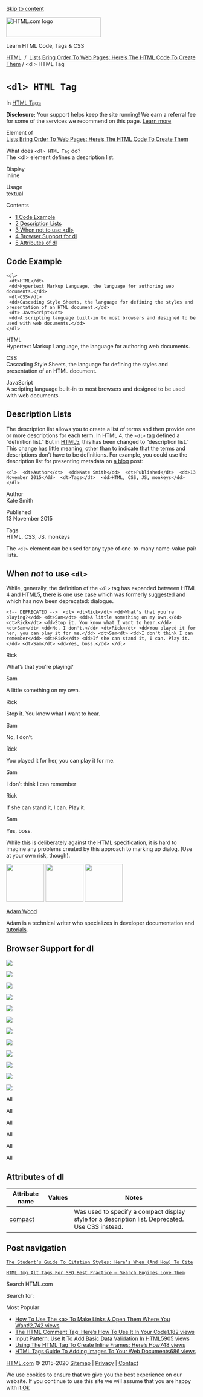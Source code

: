 <a href="#site-main" class="skip-link screen-reader-text">Skip to content</a>

<img src="https://html.com/wp-content/uploads/html-com-logo.png" alt="HTML.com logo" class="custom-logo sp-no-webp" srcset="https://html.com/wp-content/uploads/html-com-logo.png" width="250" height="53" />

[](https://html.com/)

Learn HTML Code, Tags & CSS

[HTML](https://html.com/)  /  [Lists Bring Order To Web Pages: Here’s The HTML Code To Create Them](https://html.com/lists/) / &lt;dl&gt; HTML Tag

`<dl> HTML Tag`
===============

In <span class="post-meta-category">[HTML Tags](https://html.com/tags/)</span>

**Disclosure:** Your support helps keep the site running! We earn a referral fee for some of the services we recommend on this page. [Learn more](https://html.com/disclosure/)

Element of  
[Lists Bring Order To Web Pages: Here’s The HTML Code To Create Them](https://html.com/lists/)

What does `<dl> HTML Tag` do?  
The &lt;dl&gt; element defines a description list.

Display  
inline

Usage  
textual

Contents

-   [<span class="toc_number toc_depth_1">1</span> Code Example](#Code_Example)
-   [<span class="toc_number toc_depth_1">2</span> Description Lists](#Description_Lists)
-   [<span class="toc_number toc_depth_1">3</span> When not to use &lt;dl&gt;](#When_not_to_use_ltdlgt)
-   [<span class="toc_number toc_depth_1">4</span> Browser Support for dl](#Browser_Support_for_dl)
-   [<span class="toc_number toc_depth_1">5</span> Attributes of dl](#Attributes_of_dl)

<span id="Code_Example">Code Example</span>
-------------------------------------------

    <dl>
     <dt>HTML</dt>
     <dd>Hypertext Markup Language, the language for authoring web documents.</dd>
     <dt>CSS</dt>
     <dd>Cascading Style Sheets, the language for defining the styles and presentation of an HTML document.</dd>
     <dt> JavaScript</dt>
     <dd>A scripting language built-in to most browsers and designed to be used with web documents.</dd>
    </dl>

HTML  
Hypertext Markup Language, the language for authoring web documents.

CSS  
Cascading Style Sheets, the language for defining the styles and presentation of an HTML document.

 JavaScript  
A scripting language built-in to most browsers and designed to be used with web documents.

<span class="underline"></span>

<span id="Description_Lists">Description Lists</span>
-----------------------------------------------------

The description list allows you to create a list of terms and then provide one or more descriptions for each term. In HTML 4, the `<dl>` tag defined a “definition list.” But in [HTML5](https://html.com/html5/), this has been changed to “description list.” This change has little meaning, other than to indicate that the terms and descriptions don’t have to be definitions. For example, you could use the description list for presenting metadata on [a blog](https://blogging.com/) post:

    <dl>  <dt>Author</dt>  <dd>Kate Smith</dd>  <dt>Published</dt>  <dd>13 November 2015</dd>  <dt>Tags</dt>  <dd>HTML, CSS, JS, monkeys</dd> </dl> 

Author  
Kate Smith

Published  
13 November 2015

Tags  
HTML, CSS, JS, monkeys

The `<dl>` element can be used for any type of one-to-many name-value pair lists.

<span id="When_not_to_use_ltdlgt">When *not* to use `<dl>`</span>
-----------------------------------------------------------------

While, generally, the definition of the `<dl>` tag has expanded between HTML 4 and HTML5, there is one use case which was formerly suggested and which has now been deprecated: dialogue.

    <!-- DEPRECATED -->  <dl> <dt>Rick</dt> <dd>What's that you're playing?</dd> <dt>Sam</dt> <dd>A little something on my own.</dd> <dt>Rick</dt> <dd>Stop it. You know what I want to hear.</dd> <dt>Sam</dt> <dd>No, I don't.</dd> <dt>Rick</dt> <dd>You played it for her, you can play it for me.</dd> <dt>Sam<dt> <dd>I don't think I can remember</dd> <dt>Rick</dt> <dd>If she can stand it, I can. Play it.</dd> <dt>Sam</dt> <dd>Yes, boss.</dd> </dl> 

Rick

What’s that you’re playing?

Sam

A little something on my own.

Rick

Stop it. You know what I want to hear.

Sam

No, I don’t.

Rick

You played it for her, you can play it for me.

Sam

I don’t think I can remember

Rick

If she can stand it, I can. Play it.

Sam

Yes, boss.

While this is deliberately against the HTML specification, it is hard to imagine any problems created by this approach to marking up dialog. (Use at your own risk, though).

<img src="http://html.com/wp-content/plugins/a3-lazy-load/assets/images/lazy_placeholder.gif" class="lazy lazy-hidden avatar avatar-100 photo" width="100" height="100" />

<img src="http://html.com/wp-content/plugins/a3-lazy-load/assets/images/lazy_placeholder.gif" class="lazy lazy-hidden avatar avatar-100 photo" width="100" height="100" />

<img src="https://secure.gravatar.com/avatar/3af4194cc38fbc6d4e68fbe7536347d5?s=100&amp;d=mm&amp;r=g" class="avatar avatar-100 photo" srcset="https://secure.gravatar.com/avatar/3af4194cc38fbc6d4e68fbe7536347d5?s=200&amp;d=mm&amp;r=g 2x" width="100" height="100" />

[Adam Wood](https://html.com/author/html/)

<span class="fn">Adam is a technical writer who specializes in developer documentation and [tutorials](https://html.com/).</span>

[<span class="saboxplugin-icon-grey saboxplugin-icon-linkedin"></span>](https://www.linkedin.com/in/adammichaelwood)

<span id="tho-end-content" style="display: block; visibility: hidden;"></span>

<span id="Browser_Support_for_dl">Browser Support for dl</span>
---------------------------------------------------------------

<img src="http://html.com/wp-content/plugins/a3-lazy-load/assets/images/lazy_placeholder.gif" class="lazy lazy-hidden" />

![](https://html.com/wp-content/plugins/htmlcodetutorial-plugin/assets/images/ie-true.png)

<img src="http://html.com/wp-content/plugins/a3-lazy-load/assets/images/lazy_placeholder.gif" class="lazy lazy-hidden" />

![](https://html.com/wp-content/plugins/htmlcodetutorial-plugin/assets/images/firefox-true.png)

<img src="http://html.com/wp-content/plugins/a3-lazy-load/assets/images/lazy_placeholder.gif" class="lazy lazy-hidden" />

![](https://html.com/wp-content/plugins/htmlcodetutorial-plugin/assets/images/chrome-true.png)

<img src="http://html.com/wp-content/plugins/a3-lazy-load/assets/images/lazy_placeholder.gif" class="lazy lazy-hidden" />

![](https://html.com/wp-content/plugins/htmlcodetutorial-plugin/assets/images/edge-true.png)

<img src="http://html.com/wp-content/plugins/a3-lazy-load/assets/images/lazy_placeholder.gif" class="lazy lazy-hidden" />

![](https://html.com/wp-content/plugins/htmlcodetutorial-plugin/assets/images/safari-true.png)

<img src="http://html.com/wp-content/plugins/a3-lazy-load/assets/images/lazy_placeholder.gif" class="lazy lazy-hidden" />

![](https://html.com/wp-content/plugins/htmlcodetutorial-plugin/assets/images/opera-true.png)

<span class="browser-supported">All</span>

<span class="browser-supported">All</span>

<span class="browser-supported">All</span>

<span class="browser-supported">All</span>

<span class="browser-supported">All</span>

<span class="browser-supported">All</span>

<span id="Attributes_of_dl">Attributes of dl</span>
---------------------------------------------------

<table><thead><tr class="header"><th>Attribute name</th><th>Values</th><th>Notes</th></tr></thead><tbody><tr class="odd"><td><a href="https://html.com/attributes/dl-compact/" class="linked-name deprecated">compact</a><br />
</td><td></td><td>Was used to specify a compact display style for a description list. Deprecated. Use CSS instead.</td></tr></tbody></table>

Post navigation
---------------

[<span class="nav-link-label"><span class="genericon genericon-previous"></span></span>`The Student’s Guide To Citation Styles: Here’s When (And How) To Cite`](https://html.com/resources/citation-guide/)

[`HTML Img Alt Tags For SEO Best Practice – Search Engines Love Them`<span class="nav-link-label"><span class="genericon genericon-next"></span></span>](https://html.com/attributes/img-alt/)

Search HTML.com

<span class="screen-reader-text">Search for:</span>

Most Popular

-   <a href="https://html.com/attributes/a-target/" class="popular_posts_bars_link">How To Use The &lt;a&gt; To Make Links &amp; Open Them Where You Want!</a><span class="popular_posts_bars_comment_count_hold"><a href="https://html.com/attributes/a-target/#comments" class="popular_posts_bars_comment_count">2,742 views</a><span class="popular_posts_bars_comment_count_triangle"></span></span>
-   <a href="https://html.com/tags/comment-tag/" class="popular_posts_bars_link">The HTML Comment Tag: Here’s How To Use It In Your Code</a><span class="popular_posts_bars_comment_count_hold"><a href="https://html.com/tags/comment-tag/#comments" class="popular_posts_bars_comment_count">1,182 views</a><span class="popular_posts_bars_comment_count_triangle"></span></span>
-   <a href="https://html.com/attributes/input-pattern/" class="popular_posts_bars_link">Input Pattern: Use It To Add Basic Data Validation In HTML5</a><span class="popular_posts_bars_comment_count_hold"><a href="https://html.com/attributes/input-pattern/#comments" class="popular_posts_bars_comment_count">905 views</a><span class="popular_posts_bars_comment_count_triangle"></span></span>
-   <a href="https://html.com/tags/iframe/" class="popular_posts_bars_link">Using The HTML Tag To Create Inline Frames: Here’s How</a><span class="popular_posts_bars_comment_count_hold"><a href="https://html.com/tags/iframe/#comments" class="popular_posts_bars_comment_count">748 views</a><span class="popular_posts_bars_comment_count_triangle"></span></span>
-   <a href="https://html.com/tags/img/" class="popular_posts_bars_link">HTML Tags Guide To Adding Images To Your Web Documents</a><span class="popular_posts_bars_comment_count_hold"><a href="https://html.com/tags/img/#comments" class="popular_posts_bars_comment_count">686 views</a><span class="popular_posts_bars_comment_count_triangle"></span></span>

[HTML.com](https://html.com/) © 2015-2020 [Sitemap](https://html.com/sitemap/) | [Privacy](https://html.com/privacy/) | [Contact](https://html.com/contact/)

<span id="cn-notice-text" class="cn-text-container">We use cookies to ensure that we give you the best experience on our website. If you continue to use this site we will assume that you are happy with it.</span><span id="cn-notice-buttons" class="cn-buttons-container"><a href="#" id="cn-accept-cookie" class="cn-set-cookie cn-button bootstrap button">Ok</a></span><a href="javascript:void(0);" id="cn-close-notice" class="cn-close-icon"></a>
